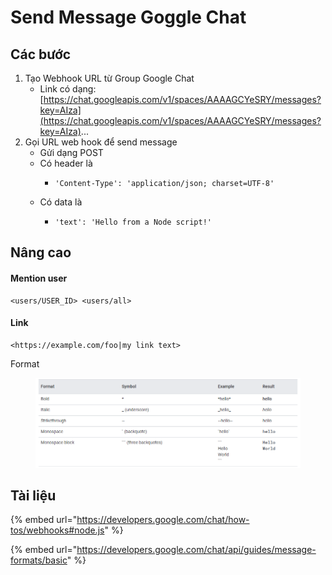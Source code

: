 # Send Message Goggle Chat

## Các bước

1. Tạo Webhook URL từ Group Google Chat
   * Link có dạng: [https://chat.googleapis.com/v1/spaces/AAAAGCYeSRY/messages?key=AIza](https://chat.googleapis.com/v1/spaces/AAAAGCYeSRY/messages?key=AIza)...
2. Gọi URL web hook để send message
   * Gửi dạng POST
   * Có header là
     * ```
       'Content-Type': 'application/json; charset=UTF-8'
       ```
   * Có data là
     * ```
       'text': 'Hello from a Node script!'
       ```

## Nâng cao

#### Mention user

```
<users/USER_ID> <users/all>
```

#### Link

```
<https://example.com/foo|my link text>
```

Format

<figure><img src="../.gitbook/assets/image (1) (3).png" alt=""><figcaption></figcaption></figure>

## Tài liệu

{% embed url="https://developers.google.com/chat/how-tos/webhooks#node.js" %}

{% embed url="https://developers.google.com/chat/api/guides/message-formats/basic" %}
